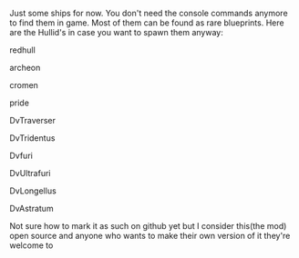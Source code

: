 Just some ships for now. You don't need the console commands anymore to find them in game. Most of them can be found as rare blueprints. Here are the Hullid's in case you want to spawn them anyway: 

redhull

archeon

cromen

pride

DvTraverser

DvTridentus

Dvfuri

DvUltrafuri

DvLongellus

DvAstratum


Not sure how to mark it as such on github yet but I consider this(the mod) open source and anyone who wants to make their own version of it they're welcome to

